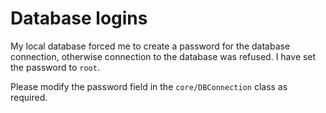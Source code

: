 # Database logins

My local database forced me to create a password for the database connection,
otherwise connection to the database was refused. I have set the password to `root`.

Please modify the password field in the `core/DBConnection` class as required.